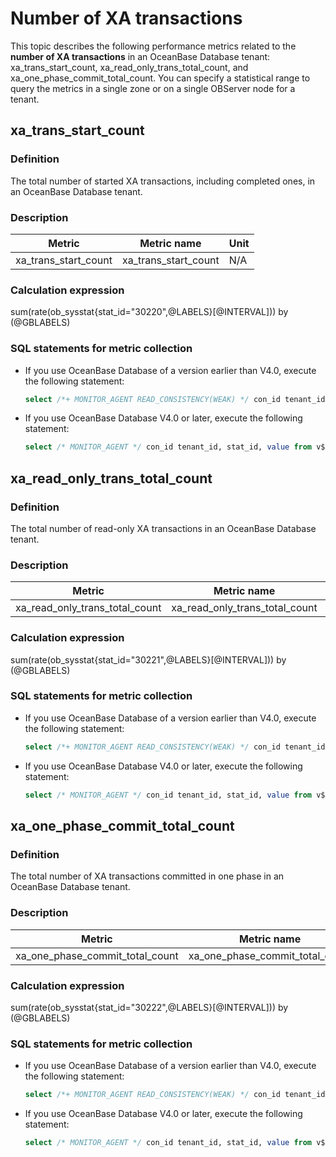 # Number of XA transactions

This topic describes the following performance metrics related to the **number of XA transactions** in an OceanBase Database tenant:  xa_trans_start_count, xa_read_only_trans_total_count, and xa_one_phase_commit_total_count. You can specify a statistical range to query the metrics in a single zone or on a single OBServer node for a tenant.

## xa_trans_start_count

### Definition

The total number of started XA transactions, including completed ones, in an OceanBase Database tenant.

### Description

| **Metric** | **Metric name** | **Unit** |
|-----------|----------|--------|
| xa_trans_start_count | xa_trans_start_count | N/A |

### Calculation expression

sum(rate(ob_sysstat{stat_id="30220",@LABELS}[@INTERVAL])) by (@GBLABELS)

### SQL statements for metric collection

* If you use OceanBase Database of a version earlier than V4.0, execute the following statement:

   ```sql
   select /*+ MONITOR_AGENT READ_CONSISTENCY(WEAK) */ con_id tenant_id, stat_id, value from v$sysstat where stat_id IN (30220) and (con_id > 1000 or con_id = 1) and class < 1000
   ```

* If you use OceanBase Database V4.0 or later, execute the following statement:

   ```sql
   select /* MONITOR_AGENT */ con_id tenant_id, stat_id, value from v$sysstat where stat_id IN (30220) and (con_id > 1000 or con_id = 1) and class < 1000
   ```

## xa_read_only_trans_total_count

### Definition

The total number of read-only XA transactions in an OceanBase Database tenant.

### Description

| **Metric** | **Metric name** | **Unit** |
|----------|---------|--------|
| xa_read_only_trans_total_count | xa_read_only_trans_total_count | N/A |

### Calculation expression

sum(rate(ob_sysstat{stat_id="30221",@LABELS}[@INTERVAL])) by (@GBLABELS)

### SQL statements for metric collection

* If you use OceanBase Database of a version earlier than V4.0, execute the following statement:

   ```sql
   select /*+ MONITOR_AGENT READ_CONSISTENCY(WEAK) */ con_id tenant_id, stat_id, value from v$sysstat where stat_id IN (30221) and (con_id > 1000 or con_id = 1) and class < 1000
   ```

* If you use OceanBase Database V4.0 or later, execute the following statement:

   ```sql
   select /* MONITOR_AGENT */ con_id tenant_id, stat_id, value from v$sysstat where stat_id IN (30221) and (con_id > 1000 or con_id = 1) and class < 1000
   ```

## xa_one_phase_commit_total_count

### Definition

The total number of XA transactions committed in one phase in an OceanBase Database tenant.

### Description

| **Metric** | **Metric name** | **Unit** |
|----------|---------|--------|
| xa_one_phase_commit_total_count | xa_one_phase_commit_total_count | N/A |

### Calculation expression

sum(rate(ob_sysstat{stat_id="30222",@LABELS}[@INTERVAL])) by (@GBLABELS)

### SQL statements for metric collection

* If you use OceanBase Database of a version earlier than V4.0, execute the following statement:

   ```sql
   select /*+ MONITOR_AGENT READ_CONSISTENCY(WEAK) */ con_id tenant_id, stat_id, value from v$sysstat where stat_id IN (30222) and (con_id > 1000 or con_id = 1) and class < 1000
   ```

* If you use OceanBase Database V4.0 or later, execute the following statement:

   ```sql
   select /* MONITOR_AGENT */ con_id tenant_id, stat_id, value from v$sysstat where stat_id IN (30222) and (con_id > 1000 or con_id = 1) and class < 1000
   ```

